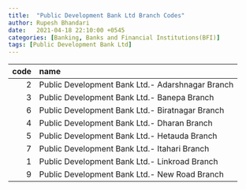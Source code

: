 ```yaml
---
title:  "Public Development Bank Ltd Branch Codes"
author: Rupesh Bhandari
date:   2021-04-18 22:10:00 +0545
categories: [Banking, Banks and Financial Institutions(BFI)]
tags: [Public Development Bank Ltd]
---
```


|   code | name                                             |
|-------:|:-------------------------------------------------|
|      2 | Public Development Bank Ltd.- Adarshnagar Branch |
|      3 | Public Development Bank Ltd.- Banepa Branch      |
|      6 | Public Development Bank Ltd.- Biratnagar Branch  |
|      4 | Public Development Bank Ltd.- Dharan Branch      |
|      5 | Public Development Bank Ltd.- Hetauda Branch     |
|      7 | Public Development Bank Ltd.- Itahari Branch     |
|      1 | Public Development Bank Ltd.- Linkroad Branch    |
|      9 | Public Development Bank Ltd.- New Road Branch    |